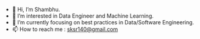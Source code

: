 - 👋 Hi, I’m Shambhu.
- 👀 I’m interested in Data Engineer and Machine Learning.
- 🌱 I’m currently focusing on best practices in Data/Software Engineering.
- 📫 How to reach me : sksr140@gmail.com

<!---
shambhu1998/shambhu1998 is a ✨ special ✨ repository because its `README.md` (this file) appears on your GitHub profile.
You can click the Preview link to take a look at your changes.
--->
